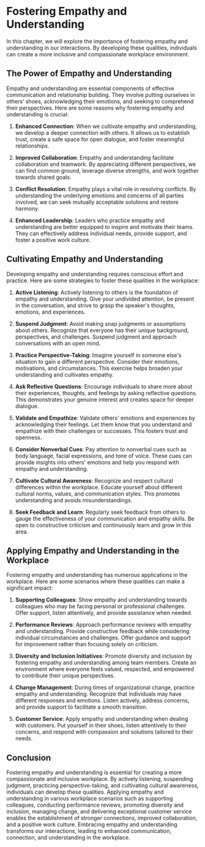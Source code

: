 # Fostering Empathy and Understanding

In this chapter, we will explore the importance of fostering empathy and understanding in our interactions. By developing these qualities, individuals can create a more inclusive and compassionate workplace environment.

## The Power of Empathy and Understanding

Empathy and understanding are essential components of effective communication and relationship building. They involve putting ourselves in others' shoes, acknowledging their emotions, and seeking to comprehend their perspectives. Here are some reasons why fostering empathy and understanding is crucial:

1. **Enhanced Connection**: When we cultivate empathy and understanding, we develop a deeper connection with others. It allows us to establish trust, create a safe space for open dialogue, and foster meaningful relationships.
    
2. **Improved Collaboration**: Empathy and understanding facilitate collaboration and teamwork. By appreciating different perspectives, we can find common ground, leverage diverse strengths, and work together towards shared goals.
    
3. **Conflict Resolution**: Empathy plays a vital role in resolving conflicts. By understanding the underlying emotions and concerns of all parties involved, we can seek mutually acceptable solutions and restore harmony.
    
4. **Enhanced Leadership**: Leaders who practice empathy and understanding are better equipped to inspire and motivate their teams. They can effectively address individual needs, provide support, and foster a positive work culture.
    

## Cultivating Empathy and Understanding

Developing empathy and understanding requires conscious effort and practice. Here are some strategies to foster these qualities in the workplace:

1. **Active Listening**: Actively listening to others is the foundation of empathy and understanding. Give your undivided attention, be present in the conversation, and strive to grasp the speaker's thoughts, emotions, and experiences.
    
2. **Suspend Judgment**: Avoid making snap judgments or assumptions about others. Recognize that everyone has their unique background, perspectives, and challenges. Suspend judgment and approach conversations with an open mind.
    
3. **Practice Perspective-Taking**: Imagine yourself in someone else's situation to gain a different perspective. Consider their emotions, motivations, and circumstances. This exercise helps broaden your understanding and cultivates empathy.
    
4. **Ask Reflective Questions**: Encourage individuals to share more about their experiences, thoughts, and feelings by asking reflective questions. This demonstrates your genuine interest and creates space for deeper dialogue.
    
5. **Validate and Empathize**: Validate others' emotions and experiences by acknowledging their feelings. Let them know that you understand and empathize with their challenges or successes. This fosters trust and openness.
    
6. **Consider Nonverbal Cues**: Pay attention to nonverbal cues such as body language, facial expressions, and tone of voice. These cues can provide insights into others' emotions and help you respond with empathy and understanding.
    
7. **Cultivate Cultural Awareness**: Recognize and respect cultural differences within the workplace. Educate yourself about different cultural norms, values, and communication styles. This promotes understanding and avoids misunderstandings.
    
8. **Seek Feedback and Learn**: Regularly seek feedback from others to gauge the effectiveness of your communication and empathy skills. Be open to constructive criticism and continuously learn and grow in this area.
    

## Applying Empathy and Understanding in the Workplace

Fostering empathy and understanding has numerous applications in the workplace. Here are some scenarios where these qualities can make a significant impact:

1. **Supporting Colleagues**: Show empathy and understanding towards colleagues who may be facing personal or professional challenges. Offer support, listen attentively, and provide assistance when needed.
    
2. **Performance Reviews**: Approach performance reviews with empathy and understanding. Provide constructive feedback while considering individual circumstances and challenges. Offer guidance and support for improvement rather than focusing solely on criticism.
    
3. **Diversity and Inclusion Initiatives**: Promote diversity and inclusion by fostering empathy and understanding among team members. Create an environment where everyone feels valued, respected, and empowered to contribute their unique perspectives.
    
4. **Change Management**: During times of organizational change, practice empathy and understanding. Recognize that individuals may have different responses and emotions. Listen actively, address concerns, and provide support to facilitate a smooth transition.
    
5. **Customer Service**: Apply empathy and understanding when dealing with customers. Put yourself in their shoes, listen attentively to their concerns, and respond with compassion and solutions tailored to their needs.
    

## Conclusion

Fostering empathy and understanding is essential for creating a more compassionate and inclusive workplace. By actively listening, suspending judgment, practicing perspective-taking, and cultivating cultural awareness, individuals can develop these qualities. Applying empathy and understanding in various workplace scenarios such as supporting colleagues, conducting performance reviews, promoting diversity and inclusion, managing change, and delivering exceptional customer service enables the establishment of stronger connections, improved collaboration, and a positive work culture. Embracing empathy and understanding transforms our interactions, leading to enhanced communication, connection, and understanding in the workplace.
